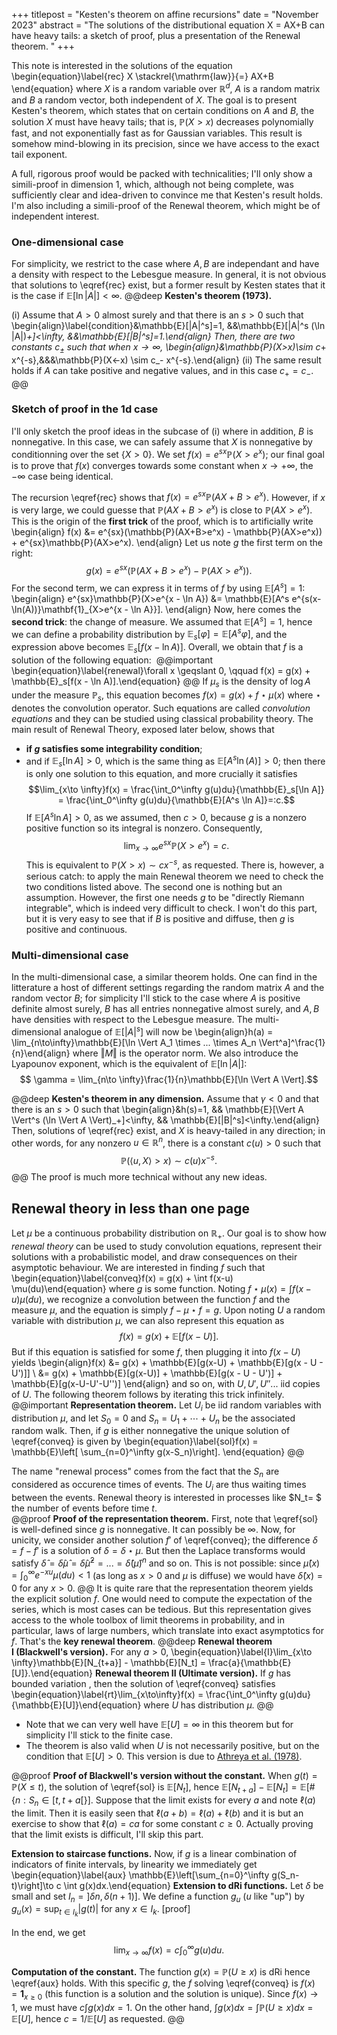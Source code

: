 +++
titlepost = "Kesten's theorem on affine recursions"
date = "November 2023"
abstract = "The solutions of the distributional equation X = AX+B can have heavy tails: a sketch of proof, plus a presentation of the Renewal theorem. "
+++

This note is interested in the solutions of the equation
\begin{equation}\label{rec}
X \stackrel{\mathrm{law}}{=} AX+B
\end{equation}
where $X$ is a random variable over $\mathbb{R}^d$, $A$ is a random matrix and $B$ a random vector, both independent of $X$. The goal is to present Kesten's theorem, which states that on certain conditions on $A$ and $B$, the solution $X$ must have heavy tails; that is, $\mathbb{P}(X>x)$ decreases polynomially fast, and not exponentially fast as for Gaussian variables. This result is somehow mind-blowing in its precision, since we have access to the exact tail exponent. 

A full, rigorous proof would be packed with technicalities; I'll only show a simili-proof in dimension $1$, which, although not being complete, was sufficiently clear and idea-driven to convince me that Kesten's result holds. I'm also including a simili-proof of the Renewal theorem, which might be of independent interest. 

### One-dimensional case

For simplicity, we restrict to the case where $A,B$ are independant and have a density with respect to the Lebesgue measure. In general, it is not obvious that solutions to \eqref{rec} exist, but a former result by Kesten states that it is the case if $\mathbb{E}[\ln |A|]<\infty$. 
@@deep 
**Kesten's theorem (1973).**

(i) Assume that $A>0$ almost surely and that there is an $s>0$ such that \begin{align}\label{condition}&\mathbb{E}[|A|^s]=1, &&\mathbb{E}[|A|^s (\ln |A|)_+]<\infty, &&\mathbb{E}[|B|^s]=1.\end{align}
Then, there are two constants $c_\pm$ such that when $x\to \infty$, 
\begin{align}&\mathbb{P}(X>x)\sim c_+ x^{-s},&&&\mathbb{P}(X<-x) \sim c_- x^{-s}.\end{align}
(ii) The same result holds if $A$ can take positive and negative values, and in this case $c_+ = c_-$. 
@@

### Sketch of proof in the 1d case

I'll only sketch the proof ideas in the subcase of (i) where in addition, $B$ is nonnegative. In this case, we can safely assume that $X$ is nonnegative by conditionning over the set $\{X>0\}$. We set $f(x) = e^{sx}\mathbb{P}(X > e^x)$; our final goal is to prove that $f(x)$ converges towards some constant when $x\to+\infty$, the $-\infty$ case being identical. 

The recursion \eqref{rec} shows that $f(x) = e^{sx}\mathbb{P}(AX + B > e^x)$. However, if $x$ is very large, we could guesse that $\mathbb{P}(AX + B > e^x)$ is close to $\mathbb{P}(AX > e^x)$. This is the origin of the **first trick** of the proof, which is to artificially write  
\begin{align} f(x) &= e^{sx}(\mathbb{P}(AX+B>e^x) - \mathbb{P}(AX>e^x)) + e^{sx}\mathbb{P}(AX>e^x). \end{align}
Let us note $g$ the first term on the right: $$g(x)=e^{sx}(\mathbb{P}(AX+B>e^x) - \mathbb{P}(AX>e^x)).$$ For the second term, we can express it in terms of $f$ by using $\mathbb{E}[A^s]=1$:
\begin{align}  e^{sx}\mathbb{P}(X>e^{x - \ln A}) &=  \mathbb{E}[A^s e^{s(x-\ln(A))}\mathbf{1}_{X>e^{x - \ln A}}]. 
\end{align}
Now, here comes the **second trick**: the change of measure. We assumed that $\mathbb{E}[A^s]=1$, hence we can define a probability distribution by $\mathbb{E}_s[\varphi] = \mathbb{E}[A^s \varphi]$, and the expression above becomes $\mathbb{E}_s[f(x- \ln A)]$. 
Overall, we obtain that $f$ is a solution of the following equation: 
@@important
\begin{equation}\label{renewal}\forall x \geqslant 0, \qquad f(x) = g(x) + \mathbb{E}_s[f(x - \ln A)].\end{equation}
@@
If $\mu_s$ is the density of $\log A$ under the measure $\mathbb{P}_s$, this equation becomes $f(x) = g(x) + f\star \mu(x)$ where $\star$ denotes the convolution operator. Such equations are called *convolution equations* and they can be studied using classical probability theory. The main result of Renewal Theory, exposed later below, shows that 
- **if $g$ satisfies some integrability condition**; 
- and if $\mathbb{E}_s[\ln A]>0$, which is the same thing as $\mathbb{E}[A^s \ln(A)]>0$;
then there is only one solution to this equation, and more crucially it satisfies 
$$\lim_{x\to \infty}f(x) = \frac{\int_0^\infty g(u)du}{\mathbb{E}_s[\ln A]} = \frac{\int_0^\infty g(u)du}{\mathbb{E}[A^s \ln A]}=:c.$$
If $\mathbb{E}[A^s \ln A]>0$, as we assumed, then $c>0$, because $g$ is a nonzero positive function so its integral is nonzero. Consequently, 
$$ \lim_{x\to \infty}e^{sx}\mathbb{P}(X>e^x) = c.$$
This is equivalent to $\mathbb{P}(X>x) \sim cx^{-s}$, as requested. There is, however, a serious catch: to apply the main Renewal theorem we need to check the two conditions listed above. The second one is nothing but an assumption. However, the first one needs $g$ to be "directly Riemann integrable", which is indeed very difficult to check. I won't do this part, but it is very easy to see that if $B$ is positive and diffuse, then $g$ is positive and continuous.  

### Multi-dimensional case

In the multi-dimensional case, a similar theorem holds. One can find in the litterature a host of different settings regarding the random matrix $A$ and the random vector $B$; for simplicity I'll stick to the case where $A$ is positive definite almost surely, $B$ has all entries nonnegative almost surely, and $A,B$ have densities with respect to the Lebesgue measure. The multi-dimensional analogue of $\mathbb{E}[|A|^s]$ will now be 
\begin{align}h(a) = \lim_{n\to\infty}\mathbb{E}[\ln \Vert A_1 \times ... \times A_n \Vert^a]^\frac{1}{n}\end{align}
where $\Vert M \Vert$ is the operator norm. We also introduce the Lyapounov exponent, which is the equivalent of $\mathbb{E}[\ln |A|]$:
$$ \gamma = \lim_{n\to \infty}\frac{1}{n}\mathbb{E}[\ln \Vert A \Vert].$$

@@deep 
**Kesten's theorem in any dimension.** 
Assume that $\gamma<0$ and that there is an $s>0$ such that 
\begin{align}&h(s)=1, && \mathbb{E}[\Vert A \Vert^s (\ln \Vert A \Vert)_+]<\infty, && \mathbb{E}[|B|^s]<\infty.\end{align} Then, solutions of \eqref{rec} exist, and $X$ is heavy-tailed in any direction; in other words, for any nonzero $u\in \mathbb{R}^n$, there is a constant $c(u)>0$ such that 
$$ \mathbb{P}(\langle u, X\rangle > x) \sim c(u)x^{-s}.$$
@@
The proof is much more technical without any new ideas. 

## Renewal theory in less than one page

Let $\mu$ be a continuous probability distribution on $\mathbb{R}_+$. Our goal is to show how *renewal theory* can be used to study convolution equations, represent their solutions with a probabilistic model, and draw consequences on their asymptotic behaviour. We are interested in finding $f$ such that
\begin{equation}\label{conveq}f(x) = g(x) + \int f(x-u) \mu(du)\end{equation}
where $g$ is some function. Noting $f\star \mu(x) = \int f(x-u)\mu(du)$, we recognize a convolution between the function $f$ and the measure $\mu$, and the equation is simply $f - \mu \star f = g$. Upon noting $U$ a random variable with distribution $\mu$, we can also represent this equation as 
$$ f(x) = g(x) + \mathbb{E}[f(x-U)].$$
But if this equation is satisfied for some $f$, then plugging it into $f(x-U)$ yields
\begin{align}f(x) &= g(x) + \mathbb{E}[g(x-U) + \mathbb{E}[g(x - U - U')]] \\ 
&= g(x) + \mathbb{E}[g(x-U)] + \mathbb{E}[g(x - U - U')] + \mathbb{E}[g(x-U-U'-U'')]
\end{align}
and so on, with $U,U',U''...$ iid copies of $U$. The following theorem follows by iterating this trick infinitely. 
@@important
**Representation theorem.** Let $U_i$ be iid random variables with distribution $\mu$, and let $S_0=0$ and $S_n = U_1 + \dotsb + U_n$ be the associated random walk. Then, if $g$ is either nonnegative the unique solution of \eqref{conveq} is given by 
\begin{equation}\label{sol}f(x) = \mathbb{E}\left[ \sum_{n=0}^\infty g(x-S_n)\right].
\end{equation} 
@@ 

The name "renewal process" comes from the fact that the $S_n$ are considered as occurence times of events. The $U_i$ are thus waiting times between the events. Renewal theory is interested in processes like $N_t= $ the number of events before time $t$.  
@@proof
**Proof of the representation theorem.**
First, note that \eqref{sol} is well-defined since $g$ is nonnegative. It can possibly be $\infty$. Now, for unicity, we consider another solution $f'$ of \eqref{conveq}; the difference $\delta = f-f'$ is a solution of $\delta = \delta \star \mu$. But then the Laplace transforms would satisfy $\hat\delta = \hat\delta \hat\mu = \hat\delta \hat\mu^2 = ... = \hat\delta (\hat\mu)^n$ and so on. This is not possible: since $\hat \mu(x) = \int_0^\infty e^{-xu}\mu(du)<1$ (as long as $x>0$ and $\mu$ is diffuse) we would have $\hat\delta (x) = 0$ for any $x>0$. 
@@ 
It is quite rare that the representation theorem yields the explicit solution $f$. One would need to compute the expectation of the series, which is most cases can be tedious. But this representation gives access to the whole toolbox of limit theorems in probability, and in particular, laws of large numbers, which translate into exact asymptotics for $f$. That's the **key renewal theorem**. 
@@deep 
**Renewal theorem I (Blackwell's version).** For any $a>0$, 
\begin{equation}\label{I}\lim_{x\to \infty}\mathbb{E}[N_{t+a}] - \mathbb{E}[N_t]  = \frac{a}{\mathbb{E}[U]}.\end{equation}
**Renewal theorem II (Ultimate version).** If $g$ has bounded variation  , then the solution of \eqref{conveq} satisfies 
\begin{equation}\label{rt}\lim_{x\to\infty}f(x) = \frac{\int_0^\infty g(u)du}{\mathbb{E}[U]}\end{equation}
where $U$ has distribution $\mu$. 
@@ 

- Note that we can very well have $\mathbb{E}[U] = \infty$ in this theorem but for simplicity I'll stick to the finite case. 
- The theorem is also valid when $U$ is not necessarily positive, but on the condition that $\mathbb{E}[U]>0$. This version is due to [Athreya et al. (1978)](https://projecteuclid.org/journals/annals-of-probability/volume-6/issue-5/Limit-Theorems-for-Semi-Markov-Processes-and-Renewal-Theory-for/10.1214/aop/1176995429.full). 

@@proof
**Proof of Blackwell's version without the constant.**
When $g(t) = \mathbb{P}(X\leqslant t)$, the solution of \eqref{sol} is $\mathbb{E}[N_t]$, hence $\mathbb{E}[N_{t+a}] - \mathbb{E}[N_t] = \mathbb{E}[\#\{n : S_n \in [t,t+a[\}]$. Suppose that the limit exists for every $a$ and note $\ell(a)$ the limit. Then it is easily seen that $\ell(a+b) = \ell(a) + \ell(b)$ and it is but an exercise to show that $\ell(a) = ca$ for some constant $c \geqslant 0$. Actually proving that the limit exists is difficult, I'll skip this part. 

**Extension to staircase functions.**
Now, if $g$ is a linear combination of indicators of finite intervals, by linearity we immediately get 
\begin{equation}\label{aux} \mathbb{E}\left[\sum_{n=0}^\infty g(S_n-t)\right]\to c \int g(x)dx.\end{equation}
**Extension to dRi functions.** Let $\delta$ be small and set $I_n = ]\delta n, \delta(n+1)]$. We define a function $g_u$ ($u$ like "up") by $g_u(x) = \sup_{t \in I_k}|g(t)|$ for any $x \in I_k$. 
[proof]

In the end, we get 
$$ \lim_{x\to \infty} f(x) = c \int_0^\infty g(u)du.$$

**Computation of the constant.** The function $g(x) = \mathbb{P}( U \geqslant x)$ is dRi hence \eqref{aux} holds. With this specific $g$, the $f$ solving \eqref{conveq} is $f(x)=\mathbf{1}_{x\geqslant 0}$ (this function is a solution and the solution is unique). Since $f(x) \to 1$, we must have $c\int g(x)dx = 1$. On the other hand, $\int g(x)dx = \int \mathbb{P}(U\geqslant x)dx = \mathbb{E}[U]$, hence $c = 1/\mathbb{E}[U]$ as requested. 
@@ 